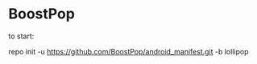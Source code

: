 BoostPop
===============

to start:

repo init -u https://github.com/BoostPop/android_manifest.git -b lollipop

